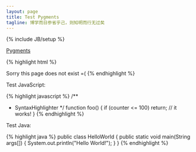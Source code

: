 ```yaml
---
layout: page
title: Test Pygments
tagline: 博学而日参省乎己，则知明而行无过矣
---
```

{% include JB/setup %}


[Pygments](http://pygments.org/languages/)<sup><span class="glyphicon glyphicon-link" aria-hidden="true"></span></sup>

{% highlight html %}
<!doctype html>
<html lang="en">
<head>
    <meta charset="UTF-8">
    <title>Document</title>
</head>
<body>
    Sorry this page does not exist =(
</body>
</html>
{% endhighlight %}


Test JavaScript: 

{% highlight javascript %}
/**
* SyntaxHighlighter
*/
function foo()
{
if (counter <= 100)
    return;
// it works!
}
{% endhighlight %}

Test Java:

{% highlight java %}
public class HelloWorld {
    public static void main(String args[]) {
      System.out.println("Hello World!");
    }
}
{% endhighlight %}
